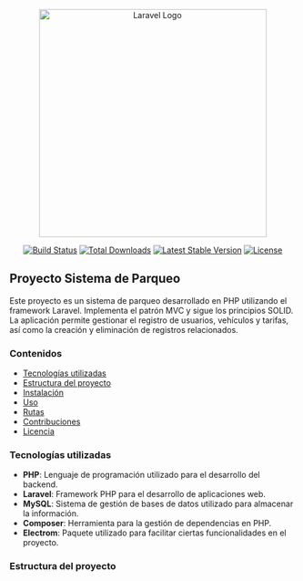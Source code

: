 <p align="center"><a href="https://laravel.com" target="_blank"><img src="https://raw.githubusercontent.com/laravel/art/master/logo-lockup/5%20SVG/2%20CMYK/1%20Full%20Color/laravel-logolockup-cmyk-red.svg" width="400" alt="Laravel Logo"></a></p>

<p align="center">
<a href="https://github.com/laravel/framework/actions"><img src="https://github.com/laravel/framework/workflows/tests/badge.svg" alt="Build Status"></a>
<a href="https://packagist.org/packages/laravel/framework"><img src="https://img.shields.io/packagist/dt/laravel/framework" alt="Total Downloads"></a>
<a href="https://packagist.org/packages/laravel/framework"><img src="https://img.shields.io/packagist/v/laravel/framework" alt="Latest Stable Version"></a>
<a href="https://packagist.org/packages/laravel/framework"><img src="https://img.shields.io/packagist/l/laravel/framework" alt="License"></a>
</p>

## Proyecto Sistema de Parqueo

Este proyecto es un sistema de parqueo desarrollado en PHP utilizando el framework Laravel. Implementa el patrón MVC y sigue los principios SOLID. La aplicación permite gestionar el registro de usuarios, vehículos y tarifas, así como la creación y eliminación de registros relacionados.

### Contenidos

- [Tecnologías utilizadas](#tecnologías-utilizadas)
- [Estructura del proyecto](#estructura-del-proyecto)
- [Instalación](#instalación)
- [Uso](#uso)
- [Rutas](#rutas)
- [Contribuciones](#contribuciones)
- [Licencia](#licencia)

### Tecnologías utilizadas

- **PHP**: Lenguaje de programación utilizado para el desarrollo del backend.
- **Laravel**: Framework PHP para el desarrollo de aplicaciones web.
- **MySQL**: Sistema de gestión de bases de datos utilizado para almacenar la información.
- **Composer**: Herramienta para la gestión de dependencias en PHP.
- **Electrom**: Paquete utilizado para facilitar ciertas funcionalidades en el proyecto.

### Estructura del proyecto

